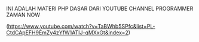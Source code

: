 INI ADALAH MATERI PHP DASAR DARI YOUTUBE CHANNEL PROGRAMMER ZAMAN NOW

(https://www.youtube.com/watch?v=TaBWhb5SPfc&list=PL-CtdCApEFH9EmZy4zYfW1ATIJ-qMXxGt&index=2)